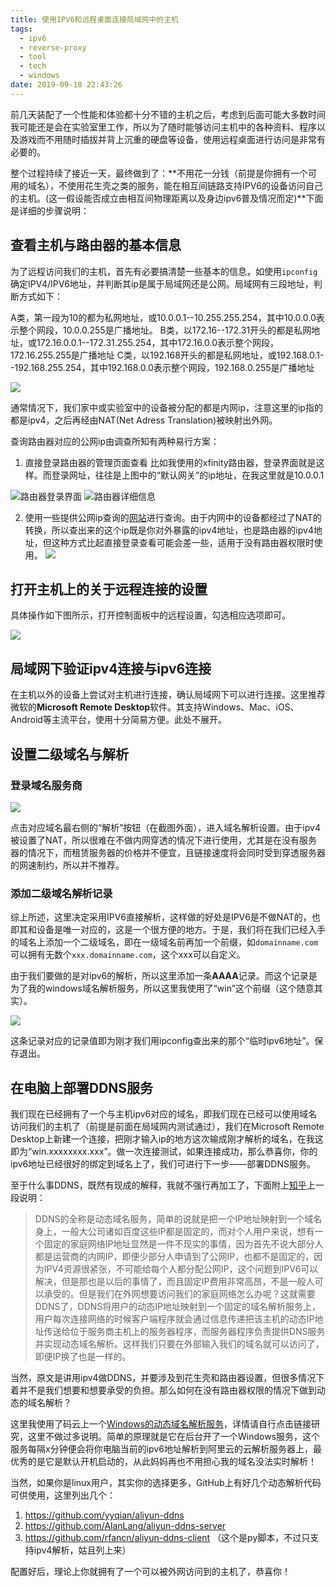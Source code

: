 ```yaml
---
title: 使用IPV6和远程桌面连接局域网中的主机
tags:
  - ipv6
  - reverse-proxy
  - tool
  - tech
  - windows
date: 2019-09-18 22:43:26
---
```



前几天装配了一个性能和体验都十分不错的主机之后，考虑到后面可能大多数时间我可能还是会在实验室里工作，所以为了随时能够访问主机中的各种资料、程序以及游戏而不用随时插拔并背上沉重的硬盘等设备，使用远程桌面进行访问是非常有必要的。

整个过程持续了接近一天，最终做到了：**不用花一分钱（前提是你拥有一个可用的域名），不使用花生壳之类的服务，能在相互间链路支持IPV6的设备访问自己的主机。(这一假设能否成立由相互间物理距离以及身边ipv6普及情况而定)**下面是详细的步骤说明：

<!-- more -->

## 查看主机与路由器的基本信息

为了远程访问我们的主机，首先有必要搞清楚一些基本的信息，如使用`ipconfig`确定IPV4/IPV6地址，并判断其ip是属于局域网还是公网。局域网有三段地址，判断方式如下：

A类，第一段为10的都为私网地址，或10.0.0.1--10.255.255.254，其中10.0.0.0表示整个网段，10.0.0.255是广播地址。
B类，以172.16--172.31开头的都是私网地址，或172.16.0.0.1--172.31.255.254，其中172.16.0.0表示整个网段，172.16.255.255是广播地址
C类，以192.168开头的都是私网地址，或192.168.0.1--192.168.255.254，其中192.168.0.0表示整个网段，192.168.0.255是广播地址

![](006y8mN6ly1g7lwr7qshmj30qo0dcjsm.jpg)

通常情况下，我们家中或实验室中的设备被分配的都是内网ip，注意这里的ip指的都是ipv4，之后再经由NAT(Net Adress Translation)被映射出外网。

查询路由器对应的公网ip由调查所知有两种易行方案：

1. 直接登录路由器的管理页面查看
    比如我使用的xfinity路由器，登录界面就是这样。而登录网址，往往是上图中的“默认网关”的ip地址，在我这里就是10.0.0.1

![路由器登录界面](006y8mN6ly1g7lwr40md9j30xf0u0wh2.jpg)
![路由器详细信息](006y8mN6ly1g7lwr2xyohj30u0133wi0.jpg)

2. 使用一些提供公网ip查询的[网站](https://ifconfig.me)进行查询。由于内网中的设备都经过了NAT的转换，所以查出来的这个ip既是你对外暴露的ipv4地址，也是路由器的ipv4地址，但这种方式比起直接登录查看可能会差一些，适用于没有路由器权限时使用。
    ![](006y8mN6ly1g7lwra8jl2j30u013gq70.jpg)

## 打开主机上的关于远程连接的设置

具体操作如下图所示，打开控制面板中的远程设置，勾选相应选项即可。

![](006y8mN6ly1g7lwr6gm1wj31hb0u0djp.jpg)

## 局域网下验证ipv4连接与ipv6连接

在主机以外的设备上尝试对主机进行连接，确认局域网下可以进行连接。这里推荐微软的**Microsoft Remote Desktop**软件。其支持Windows、Mac、iOS、Android等主流平台，使用十分简易方便。此处不展开。

## 设置二级域名与解析

### 登录域名服务商
![](006y8mN6ly1g7lwr8uolrj31p10u0goq.jpg)

点击对应域名最右侧的“解析”按钮（在截图外面），进入域名解析设置。由于ipv4被设置了NAT，所以很难在不做内网穿透的情况下进行使用，尤其是在没有服务器的情况下，而租赁服务器的价格并不便宜，且链接速度将会同时受到穿透服务器的网速制约，所以并不推荐。

### 添加二级域名解析记录

综上所述，这里决定采用IPV6直接解析，这样做的好处是IPV6是不做NAT的，也即其和设备是唯一对应的，这是一个很方便的地方。于是，我们将在我们已经入手的域名上添加一个二级域名，即在一级域名前再加一个前缀，如`domainname.com`可以拥有无数个`xxx.domainname.com`，这个xxx可以自定义。

由于我们要做的是对ipv6的解析，所以这里添加一条**AAAA**记录。而这个记录是为了我的windows域名解析服务，所以这里我使用了“win”这个前缀（这个随意其实）。

![](006y8mN6ly1g7lwr58axpj33k60mqq77.jpg)

这条记录对应的记录值即为刚才我们用ipconfig查出来的那个“临时ipv6地址”。保存退出。

## 在电脑上部署DDNS服务

我们现在已经拥有了一个与主机ipv6对应的域名，即我们现在已经可以使用域名访问我们的主机了（前提是前面在局域网内测试通过），我们在Microsoft Remote Desktop上新建一个连接，把刚才输入ip的地方这次输成刚才解析的域名，在我这即为“win.xxxxxxxx.xxx”。做一次连接测试，如果连接成功，那么恭喜你，你的ipv6地址已经很好的绑定到域名上了，我们可进行下一步——部署DDNS服务。

至于什么事DDNS，既然有现成的解释，我就不强行再加工了，下面附上[知乎](https://zhuanlan.zhihu.com/p/46580280)上一段说明：
> DDNS的全称是动态域名服务，简单的说就是把一个IP地址映射到一个域名身上，一般大公司诸如百度这些IP都是固定的，而对个人用户来说，想有一个固定的家庭网络IP地址显然是一件不现实的事情，因为首先不说大部分人都是运营商的内网IP，即便少部分人申请到了公网IP，也都不是固定的，因为IPV4资源很紧张，不可能给每个人都分配公网IP，这个问题到IPV6可以解决，但是那也是以后的事情了，而且固定IP费用非常高昂，不是一般人可以承受的。但是我们在外网想要访问我们的家庭网络怎么办呢？这就需要DDNS了，DDNS将用户的动态IP地址映射到一个固定的域名解析服务上，用户每次连接网络的时候客户端程序就会通过信息传递把该主机的动态IP地址传送给位于服务商主机上的服务器程序，而服务器程序负责提供DNS服务并实现动态域名解析。这样我们只要在外部输入我们的域名就可以访问了，即便IP换了也是一样的。

当然，原文是讲用ipv4做DDNS，并要涉及到花生壳和路由器设置，但很多情况下着并不是我们想要和想要承受的负担。那么如何在没有路由器权限的情况下做到动态的域名解析？

这里我使用了码云上一个[Windows的动态域名解析服务](https://gitee.com/XuChaoProject/AliyunDdnsCSharp)，详情请自行点击链接研究，这里不做过多说明。简单的原理就是它在后台开了一个Windows服务，这个服务每隔x分钟便会将你电脑当前的ipv6地址解析到阿里云的云解析服务器上，最优秀的是它是默认开机启动的，从此妈妈再也不用担心我的域名没法实时解析！

当然，如果你是linux用户，其实你的选择更多，GitHub上有好几个动态解析代码可供使用，这里列出几个：
1. https://github.com/yyqian/aliyun-ddns
2. https://github.com/AlanLang/aliyun-ddns-server
3. https://github.com/rfancn/aliyun-ddns-client （这个是py脚本，不过只支持ipv4解析，姑且列上来）

配置好后，理论上你就拥有了一个可以被外网访问到的主机了，恭喜你！